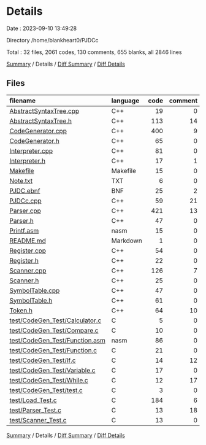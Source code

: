 # Details

Date : 2023-09-10 13:49:28

Directory /home/blankheart0/PJDCc

Total : 32 files,  2061 codes, 130 comments, 655 blanks, all 2846 lines

[Summary](results.md) / Details / [Diff Summary](diff.md) / [Diff Details](diff-details.md)

## Files
| filename | language | code | comment | blank | total |
| :--- | :--- | ---: | ---: | ---: | ---: |
| [AbstractSyntaxTree.cpp](/AbstractSyntaxTree.cpp) | C++ | 19 | 0 | 5 | 24 |
| [AbstractSyntaxTree.h](/AbstractSyntaxTree.h) | C++ | 113 | 14 | 53 | 180 |
| [CodeGenerator.cpp](/CodeGenerator.cpp) | C++ | 400 | 9 | 142 | 551 |
| [CodeGenerator.h](/CodeGenerator.h) | C++ | 65 | 0 | 23 | 88 |
| [Interpreter.cpp](/Interpreter.cpp) | C++ | 81 | 0 | 19 | 100 |
| [Interpreter.h](/Interpreter.h) | C++ | 17 | 1 | 7 | 25 |
| [Makefile](/Makefile) | Makefile | 15 | 0 | 5 | 20 |
| [Note.txt](/Note.txt) | TXT | 6 | 0 | 0 | 6 |
| [PJDC.ebnf](/PJDC.ebnf) | BNF | 25 | 2 | 14 | 41 |
| [PJDCc.cpp](/PJDCc.cpp) | C++ | 59 | 21 | 28 | 108 |
| [Parser.cpp](/Parser.cpp) | C++ | 421 | 13 | 163 | 597 |
| [Parser.h](/Parser.h) | C++ | 47 | 0 | 20 | 67 |
| [Printf.asm](/Printf.asm) | nasm | 15 | 0 | 5 | 20 |
| [README.md](/README.md) | Markdown | 1 | 0 | 1 | 2 |
| [Register.cpp](/Register.cpp) | C++ | 54 | 0 | 14 | 68 |
| [Register.h](/Register.h) | C++ | 22 | 0 | 8 | 30 |
| [Scanner.cpp](/Scanner.cpp) | C++ | 126 | 7 | 30 | 163 |
| [Scanner.h](/Scanner.h) | C++ | 25 | 0 | 12 | 37 |
| [SymbolTable.cpp](/SymbolTable.cpp) | C++ | 47 | 0 | 10 | 57 |
| [SymbolTable.h](/SymbolTable.h) | C++ | 61 | 0 | 17 | 78 |
| [Token.h](/Token.h) | C++ | 64 | 10 | 18 | 92 |
| [test/CodeGen_Test/Calculator.c](/test/CodeGen_Test/Calculator.c) | C | 5 | 0 | 0 | 5 |
| [test/CodeGen_Test/Compare.c](/test/CodeGen_Test/Compare.c) | C | 10 | 0 | 0 | 10 |
| [test/CodeGen_Test/Function.asm](/test/CodeGen_Test/Function.asm) | nasm | 86 | 0 | 3 | 89 |
| [test/CodeGen_Test/Function.c](/test/CodeGen_Test/Function.c) | C | 21 | 0 | 6 | 27 |
| [test/CodeGen_Test/If.c](/test/CodeGen_Test/If.c) | C | 14 | 12 | 2 | 28 |
| [test/CodeGen_Test/Variable.c](/test/CodeGen_Test/Variable.c) | C | 17 | 0 | 2 | 19 |
| [test/CodeGen_Test/While.c](/test/CodeGen_Test/While.c) | C | 12 | 17 | 5 | 34 |
| [test/CodeGen_Test/test.c](/test/CodeGen_Test/test.c) | C | 3 | 0 | 0 | 3 |
| [test/Load_Test.c](/test/Load_Test.c) | C | 184 | 6 | 34 | 224 |
| [test/Parser_Test.c](/test/Parser_Test.c) | C | 13 | 18 | 7 | 38 |
| [test/Scanner_Test.c](/test/Scanner_Test.c) | C | 13 | 0 | 2 | 15 |

[Summary](results.md) / Details / [Diff Summary](diff.md) / [Diff Details](diff-details.md)